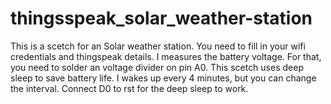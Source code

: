 # thingsspeak_solar_weather-station

This is a scetch for an Solar weather station. 
You need to fill in your wifi credentials and thingspeak details.
I measures the battery voltage. For that, you need to solder an voltage divider on pin A0.
This scetch uses deep sleep to save battery life. I wakes up every 4 minutes, but you can change the interval.
Connect D0 to rst for the deep sleep to work.
